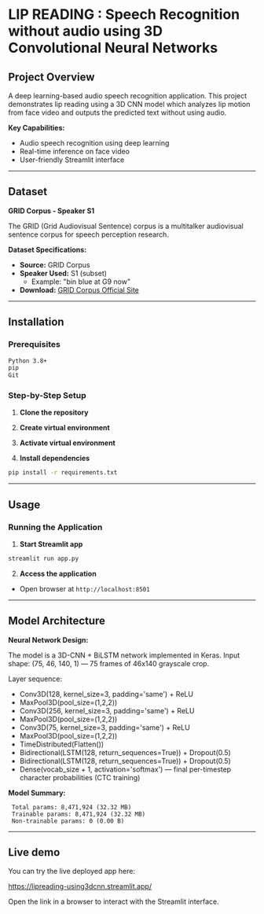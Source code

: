 # LIP READING : Speech Recognition without audio using 3D Convolutional Neural Networks
## Project Overview
A deep learning-based audio speech recognition application. This project demonstrates lip reading using a 3D CNN model which analyzes lip motion from face video and outputs the predicted text without using audio.

**Key Capabilities:**
- Audio speech recognition using deep learning
- Real-time inference on face video
- User-friendly Streamlit interface

---

## Dataset

**GRID Corpus - Speaker S1**

The GRID (Grid Audiovisual Sentence) corpus is a multitalker audiovisual sentence corpus for speech perception research.

**Dataset Specifications:**
- **Source:** GRID Corpus
- **Speaker Used:** S1 (subset)
  - Example: "bin blue at G9 now"
- **Download:** [GRID Corpus Official Site](http://spandh.dcs.shef.ac.uk/gridcorpus/)

---

## Installation

### Prerequisites

```bash
Python 3.8+
pip
Git
```

### Step-by-Step Setup

1. **Clone the repository**

2. **Create virtual environment**

3. **Activate virtual environment**

4. **Install dependencies**
```bash
pip install -r requirements.txt
```

---

## Usage

### Running the Application

1. **Start Streamlit app**
```bash
streamlit run app.py
```

2. **Access the application**
- Open browser at `http://localhost:8501`

---

## Model Architecture

**Neural Network Design:**

The model is a 3D-CNN + BiLSTM network implemented in Keras. Input shape: (75, 46, 140, 1) — 75 frames of 46x140 grayscale crop.

Layer sequence:
- Conv3D(128, kernel_size=3, padding='same') + ReLU
- MaxPool3D(pool_size=(1,2,2))
- Conv3D(256, kernel_size=3, padding='same') + ReLU
- MaxPool3D(pool_size=(1,2,2))
- Conv3D(75, kernel_size=3, padding='same') + ReLU
- MaxPool3D(pool_size=(1,2,2))
- TimeDistributed(Flatten())
- Bidirectional(LSTM(128, return_sequences=True)) + Dropout(0.5)
- Bidirectional(LSTM(128, return_sequences=True)) + Dropout(0.5)
- Dense(vocab_size + 1, activation='softmax')  — final per-timestep character probabilities (CTC training)

**Model Summary:**
```
 Total params: 8,471,924 (32.32 MB)
 Trainable params: 8,471,924 (32.32 MB)
 Non-trainable params: 0 (0.00 B)
```

 ---

 ## Live demo

 You can try the live deployed app here:

 https://lipreading-using3dcnn.streamlit.app/

 Open the link in a browser to interact with the Streamlit interface.
